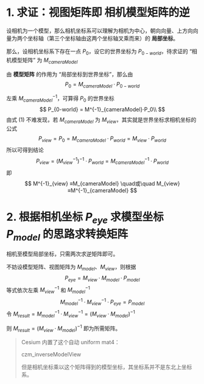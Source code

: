# 1. 求证：视图矩阵即 相机模型矩阵的逆

设相机为一个模型，那么相机坐标系可以理解为相机为中心，朝向向量、上方向向量为两个坐标轴（第三个坐标轴由这两个坐标轴叉乘而来）的 **局部坐标**。

那么，设相机坐标系下存在一点 $P_{0}$，设它的世界坐标为 $P_{0-world}$，待求证的 “相机模型矩阵” 为 $M_{cameraModel}$

由 **模型矩阵** 的作用为 “局部坐标到世界坐标”，那么由
$$
P_0=M_{cameraModel}·P_{0-world}
$$


左乘 $M^{-1}_{cameraModel}$，可算得 $P_0$ 的世界坐标
$$
P_{0-world} = M^{-1}_{cameraModel}·P_0\\
$$
由式 (1) 不难发现，若 $M_{cameraModel}$ 为 $M_{view}$，其实就是世界坐标求相机坐标的公式
$$
P_{view} = P_0 = M_{cameraModel}·P_{world} = M_{view}·P_{world}
$$
所以可得到结论
$$
P_{view} = (M^{-1}_{view})^{-1}·P_{world} = M^{-1}_{cameraModel}·P_{world}
$$
即
$$
M^{-1}_{view} ≡M_{cameraModel} \quad或\quad M_{view} ≡M^{-1}_{cameraModel}
$$

# 2. 根据相机坐标 $P_{eye}$ 求模型坐标 $P_{model}$ 的思路求转换矩阵

相机至模型局部坐标，只需两次求逆矩阵即可。

不妨设模型矩阵、视图矩阵为 $M_{model}$、$M_{view}$，则根据
$$
P_{eye} = M_{view} · M_{model} · P_{model}
$$
等式依次左乘 $M^{-1}_{view}$ 和 $M^{-1}_{model}$
$$
M^{-1}_{model}·M^{-1}_{view}·P_{eye} =P_{model}
$$
令 $M_{result}=M^{-1}_{model}·M^{-1}_{view}=(M_{view}·M_{model})^{-1}$

则 $M_{result}=(M_{view}·M_{model})^{-1}$ 即为所需矩阵。

> Cesium 内置了这个自动 uniform mat4：
>
> czm_inverseModelView
>
> 但是相机坐标乘以这个矩阵得到的模型坐标，其坐标系并不是东北上坐标系。